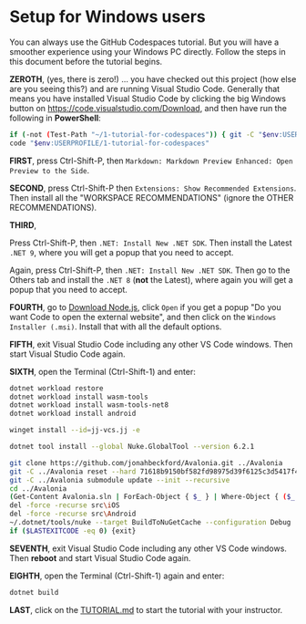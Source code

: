 # Setup for Windows users

You can always use the GitHub Codespaces tutorial. But you will have a smoother experience using your Windows PC directly. Follow the steps in this document before the tutorial begins.

**ZEROTH**, (yes, there is zero!) ... you have checked out this project (how else are you seeing this?) and are running Visual Studio Code.
Generally that means you have installed Visual Studio Code by clicking the big Windows button on https://code.visualstudio.com/Download, and then have run the following in **PowerShell**:

```sh
if (-not (Test-Path "~/1-tutorial-for-codespaces")) { git -C "$env:USERPROFILE" clone https://gitlab.com/dkml/education/ui-series/2025a/1-tutorial-for-codespaces.git }
code "$env:USERPROFILE/1-tutorial-for-codespaces"
```

**FIRST**, press Ctrl-Shift-P, then `Markdown: Markdown Preview Enhanced: Open Preview to the Side`.

**SECOND**, press Ctrl-Shift-P then `Extensions: Show Recommended Extensions`. Then install all the "WORKSPACE RECOMMENDATIONS" (ignore the OTHER RECOMMENDATIONS).

**THIRD**,

Press Ctrl-Shift-P, then `.NET: Install New .NET SDK`. Then install the Latest `.NET 9`, where you will get a popup that you need to accept.

Again, press Ctrl-Shift-P, then `.NET: Install New .NET SDK`. Then go to the Others tab and install the `.NET 8` (**not** the Latest), where again you will get a popup that you need to accept.

**FOURTH**, go to [Download Node.js](https://nodejs.org/en/download), click `Open` if you get a popup "Do you want Code to open the external website", and then click on the `Windows Installer (.msi)`. Install that with all the default options.

**FIFTH**, exit Visual Studio Code including any other VS Code windows. Then start Visual Studio Code again.

**SIXTH**, open the Terminal (Ctrl-Shift-1) and enter:

```sh
dotnet workload restore
dotnet workload install wasm-tools
dotnet workload install wasm-tools-net8
dotnet workload install android

winget install --id=jj-vcs.jj -e

dotnet tool install --global Nuke.GlobalTool --version 6.2.1

git clone https://github.com/jonahbeckford/Avalonia.git ../Avalonia
git -C ../Avalonia reset --hard 71618b9150bf582fd98975d39f6125c3d5417f45
git -C ../Avalonia submodule update --init --recursive
cd ../Avalonia
(Get-Content Avalonia.sln | ForEach-Object { $_ } | Where-Object { ($_.ReadCount -notin @(61, 62, 63, 64)) }) | Set-Content Avalonia.sln
del -force -recurse src\iOS
del -force -recurse src\Android
~/.dotnet/tools/nuke --target BuildToNuGetCache --configuration Debug
if ($LASTEXITCODE -eq 0) {exit}
```
<!-- INSTRUCTOR COMMENTARY: If you are a student, ignore these 3 lines.
     Lines 61-64 are iOS. Earlier lines are Android (perhaps we could have removed those as well).
     Also, since we delete src/iOS,Android perhaps we did not need to edit Avalonia.sln or install android. -->

**SEVENTH**, exit Visual Studio Code including any other VS Code windows. Then **reboot** and start Visual Studio Code again.

<!-- The reboot is for the Android workload -->

**EIGHTH**, open the Terminal (Ctrl-Shift-1) again and enter:

```sh
dotnet build
```

**LAST**, click on the [TUTORIAL.md](TUTORIAL.md) to start the tutorial with your instructor.
